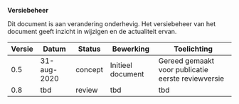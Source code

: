 **Versiebeheer**

Dit document is aan verandering onderhevig. Het versiebeheer van het document geeft inzicht in wijzigen en de actualiteit ervan.

| **Versie** | **Datum**   | **Status** | **Bewerking**                   | **Toelichting**                   |
|------------|-------------|------------|---------------------------------|-----------------------------------| 
| 0.5     | 31-aug-2020    | concept    | Initieel document               | Gereed gemaakt voor publicatie eerste reviewversie    |
| 0.8     | tbd    | review    | tbd              | tbd       |

